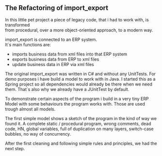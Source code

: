 ## The Refactoring of import_export 

In this little pet project a piece of legacy code, that i had to work with, is transformed   
from procedural, over a more object-oriented approach, to a modern way. 

import_export is connected to an ERP system.   
It`s main functions are: 
* imports business data from xml files into that ERP system  
* exports business data from ERP to xml files 
* update business data in ERP via xml files

The original import_export was written in C# and without any UnitTests.
For demo purposes i have build a model to work with in Java.
I started this as a Spring project so all dependencies would already be there when we need them. 
That`s also why we already have a JUnitTest by default. 

To demonstrate certain aspects of the program i build in a very tiny ERP Model with some behaviours the program works with. 
Those are used trough almost all models.    

The first simple model shows a sketch of the program in the kind of way we found it. 
A complete static / procedural program, wrong comments, dead code, HN, global variables, full of duplication on many layers, switch-case bubbles, 
no way of concurrency.   

After the first cleaning and following simple rules and principles, we had the next step. 